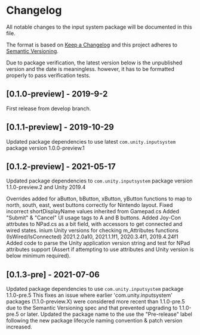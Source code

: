 # Changelog
All notable changes to the input system package will be documented in this file.

The format is based on [Keep a Changelog](http://keepachangelog.com/en/1.0.0/)
and this project adheres to [Semantic Versioning](http://semver.org/spec/v2.0.0.html).

Due to package verification, the latest version below is the unpublished version and the date is meaningless.
however, it has to be formatted properly to pass verification tests.

## [0.1.0-preview] - 2019-9-2

First release from develop branch.

## [0.1.1-preview] - 2019-10-29

Updated package dependencies to use latest `com.unity.inputsystem` package version 1.0.0-preview.1

## [0.1.2-preview] - 2021-05-17

Updated package dependencies to `com.unity.inputsystem` package version 1.1.0-preview.2 and Unity 2019.4

Overrides added for aButton, bButton, xButton, yButton functions to map to north, south, east, west buttons correctly for Nintendo layout.
Fixed incorrect shortDisplayName values inherited from Gamepad.cs
Added "Submit" & "Cancel" UI usage tags to A and B buttons.
Added Joy-Con attrbutes to NPad.cs as a bit field, with accessors to get connected and wired states.
inium Unity versions for checking m_Attributes functions (IsWired/IsConnected)
2021.2.0a10, 2021.1.1f1, 2020.3.4f1, 2019.4.24f1
Added code to parse the Unity application version string and test for NPad attributes support (Assert if attempting to use attributes and Unity version is below minimum required).

## [0.1.3-pre] - 2021-07-06

Updated package dependencies to use `com.unity.inputsystem` package 1.1.0-pre.5
This fixes an issue where earlier 'com.unity.inputsystem' packages (1.1.0-preview.X) were considered more recent than 1.1.0-pre.5 due to the Semantic Versioning spec and that prevented upgrading to 1.1.0-pre.5 or later.
Updated the package name to the use the "Pre-release" label following the new package lifecycle naming convention & patch version increased.